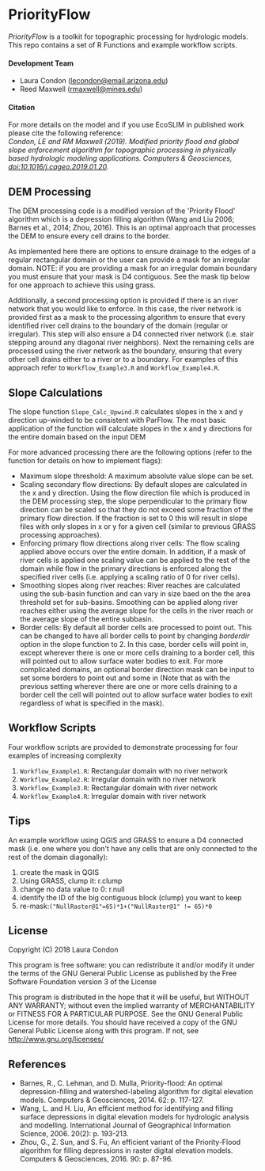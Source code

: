 PriorityFlow
=======
*PriorityFlow* is a toolkit for topographic processing for hydrologic models. This repo contains a set of R Functions and example workflow scripts.

#### Development Team
+ Laura Condon (lecondon@email.arizona.edu)
+ Reed Maxwell (rmaxwell@mines.edu)

#### Citation
For more details on the model and if you use EcoSLIM in published work please cite the following reference:  
   *Condon, LE and RM Maxwell (2019). Modified priority flood and global slope enforcement algorithm for topographic processing in physically based hydrologic modeling applications. Computers & Geosciences, [doi:10.1016/j.cageo.2019.01.20](https://doi.org/10.1016/j.cageo.2019.01.020).*


DEM Processing
--------------------
The DEM processing code is a modified version of the 'Priority Flood' algorithm which is a depression filling algorithm (Wang and Liu 2006; Barnes et al., 2014; Zhou, 2016).  This is an optimal approach that processes the DEM to ensure every cell drains to the border.

As implemented here there are options to ensure drainage to the edges of a regular rectangular domain or the user can provide a mask for an irregular domain. NOTE: if you are providing a mask for an irregular domain boundary you must ensure that your mask is D4 contiguous. See the mask tip below for one approach to achieve this using grass.

Additionally, a second processing option is provided if there is an river network that you would like to enforce. In this case, the river network is provided first as a mask to the processing algorithm to ensure that every identified river cell drains to the boundary of the domain (regular or irregular). This step will also ensure a D4 connected river network (i.e. stair stepping around any diagonal river neighbors). Next the remaining cells are processed using the river network as the boundary, ensuring that every other cell drains either to a river or to a boundary. For examples of this approach refer to `Workflow_Example3.R` and `Workflow_Example4.R`.

Slope Calculations
--------------------
The slope function `Slope_Calc_Upwind.R` calculates slopes in the x and y direction up-winded to be consistent with ParFlow. The most basic application of the function will calculate slopes in the x and y directions for the entire domain based on the input DEM

For more advanced processing there are the following options (refer to the function for details on how to implement flags):
+ Maximum slope threshold: A maximum absolute value slope can be set.
+ Scaling secondary flow directions: By default slopes are calculated in the x and y direction. Using the flow direction file which is produced in the DEM processing step, the slope perpendicular to the primary flow direction can be scaled so that they do not exceed some fraction of the primary flow direction. If the fraction is set to 0 this will result in slope files with only slopes in x or y for a given cell (similar to previous GRASS processing approaches).
+ Enforcing primary flow directions along river cells: The flow scaling applied above occurs over the entire domain. In addition, if a mask of river cells is applied one scaling value can be applied to the rest of the domain while flow in the primary directions is enforced along the specified river cells (i.e. applying a scaling ratio of 0 for river cells).
+ Smoothing slopes along river reaches: River reaches are calculated using the sub-basin function and can vary in size baed on the the area threshold set for sub-basins. Smoothing can be applied along river reaches either using the average slope for the cells in the river reach or the average slope of the entire subbasin.
+ Border cells: By default all border cells are processed to point out. This can be changed to have all border cells to point by changing *borderdir* option in the slope function to 2. In this case, border cells will point in, except wherever there is one or more cells draining to a border cell, this will pointed out to allow surface water bodies to exit. For more complicated domains, an optional border direction mask can be input to set some borders to point out and some in (Note that as with the previous setting  wherever there are one or more cells draining to a border cell the cell will pointed out to allow surface water bodies to exit regardless of what is specified in the mask).

Workflow Scripts
--------------------
Four workflow scripts are provided to demonstrate processing for four examples of increasing complexity
1. `Workflow_Example1.R`: Rectangular domain with no river network
2. `Workflow_Example2.R`: Irregular domain with no river network
3. `Workflow_Example3.R`: Rectangular domain with river network
4. `Workflow_Example4.R`: Irregular domain with river network


Tips
--------------------
An example workflow using QGIS and GRASS to ensure a D4 connected mask (i.e. one where you don't have any cells that are only connected to the rest of the domain diagonally):
1. create the mask in QGIS
2. Using GRASS, clump it: r.clump
3. change no data value to 0: r.null
4. identify the ID of the big contiguous block (clump) you want to keep
5. re-mask:`("NullRaster@1"=65)*1+("NullRaster@1" != 65)*0`

License
--------------------
Copyright (C) 2018  Laura Condon

This program is free software: you can redistribute it and/or modify it under the terms of the GNU General Public License as published by the Free Software Foundation version 3 of the License

This program is distributed in the hope that it will be useful, but WITHOUT ANY WARRANTY; without even the implied warranty of MERCHANTABILITY or FITNESS FOR A PARTICULAR PURPOSE.  See the GNU General Public License for more details. You should have received a copy of the GNU General Public License along with this program.  If not, see <http://www.gnu.org/licenses/>

References
--------------------
+ Barnes, R., C. Lehman, and D. Mulla, Priority-flood: An optimal depression-filling and watershed-labeling algorithm for digital elevation models. Computers & Geosciences, 2014. 62: p. 117-127.
+ Wang, L. and H. Liu, An efficient method for identifying and filling surface depressions in digital elevation models for hydrologic analysis and modelling. International Journal of Geographical Information Science, 2006. 20(2): p. 193-213.
+ Zhou, G., Z. Sun, and S. Fu, An efficient variant of the Priority-Flood algorithm for filling depressions in raster digital elevation models. Computers & Geosciences, 2016. 90: p. 87-96.
